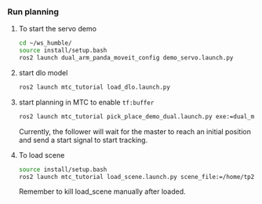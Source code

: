 ### Run planning

1. To start the servo demo
    
    ```bash
    cd ~/ws_humble/
    source install/setup.bash
    ros2 launch dual_arm_panda_moveit_config demo_servo.launch.py 
    ```
    
2. start dlo model
    
    ```bash
    ros2 launch mtc_tutorial load_dlo.launch.py
    ```
    
3. start planning in MTC to enable `tf:buffer`
    
    ```bash
    ros2 launch mtc_tutorial pick_place_demo_dual.launch.py exe:=dual_mtc_routing
    ```
    
    Currently, the follower will wait for the master to reach an initial position and send a start signal to start tracking.
    
4. To load scene
    
    ```bash
    source install/setup.bash
    ros2 launch mtc_tutorial load_scene.launch.py scene_file:=/home/tp2/ws_humble/scene/mongodb_8.scene
    ```
    
    Remember to kill load_scene manually after loaded.
